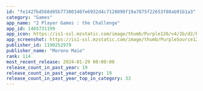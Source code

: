 ```yaml
---
id: "fe1427bd568d05b773803407e6932d4c7128090f19a7875f22653f80ab91b1a3"
category: "Games"
app_name: "2 Player Games : the Challenge"
app_id: 1465731199
app_icon: https://is1-ssl.mzstatic.com/image/thumb/Purple126/v4/2b/d2/b5/2bd2b51f-7db8-e045-f800-700f4798e75e/AppIcon-0-0-1x_U007emarketing-0-7-0-85-220.png/1024x1024bb.png
app_screenshot: https://is1-ssl.mzstatic.com/image/thumb/PurpleSource122/v4/48/1e/74/481e748b-dabe-e8c2-4302-d42c75fc108b/cfb825ac-6129-40df-9070-e482844779d5_2PG_1242x2688_01.png/1242x2688bb.png
publisher_id: 1190252979
publisher_name: "Moreno Maio"
rank: 114
most_recent_release: 2024-01-29 00:00:00
release_count_in_past_year: 19
release_count_in_past_year_category: 19
release_count_in_past_year_top_in_category: 33
---
```

